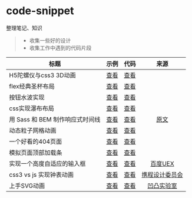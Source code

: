 # code-snippet

整理笔记、知识

> * 收集一些好的设计
> * 收集工作中遇到的代码片段

| 标题        | 示例   |  代码  | 来源 |
| --------   | -----:  | :----:  | :----:  |
| H5陀螺仪与css3 3D动画 | [查看](https://arguiwu.github.io/code-snippet/rolling-dice.html)     | [查看](./docs/rolling-dice.html)   | |
| flex经典圣杯布局 | [查看](https://arguiwu.github.io/code-snippet/holygrail.html)     | [查看](./docs/holygrail.html)   | |
| 按钮水波实现 | [查看](https://arguiwu.github.io/code-snippet/waves-btn.html)     | [查看](./docs/waves-btn.html)   | |
| css实现瀑布布局 | [查看](https://arguiwu.github.io/code-snippet/m-layout.html)     | [查看](./docs/m-layout.html)   | |
| 用 Sass 和 BEM 制作响应式时间线 | [查看](https://arguiwu.github.io/code-snippet/timeline)     | [查看](./docs/timeline)   | [原文](https://assortment.io/posts/building-responsive-timelines-in-css-sass-bem) |
| 动态粒子网格动画        | [查看](https://arguiwu.github.io/code-snippet/DPMA.html)     | [查看](./docs/DPMA.html)   |  |
| 一个好看的404页面        | [查看](https://arguiwu.github.io/code-snippet/my-404.html)     | [查看](./docs/my-404.html)   |  |
| 模拟页面顶部加载条        | [查看](https://arguiwu.github.io/code-snippet/progress-bar.html)     | [查看](./docs/progress-bar.html)   |  |
| 实现一个高度自适应的输入框        | [查看](https://arguiwu.github.io/code-snippet/autosize.html)     | [查看](./docs/autosize.html)   | [百度UEX](http://eux.baidu.com/blog/2017/08/%E5%AE%9E%E7%8E%B0%E4%B8%80%E4%B8%AA%E9%AB%98%E5%BA%A6%E8%87%AA%E9%80%82%E5%BA%94%E7%9A%84%E8%BE%93%E5%85%A5%E6%A1%86) |
| css3 vs js 实现钟表动画        | [查看](https://arguiwu.github.io/code-snippet/clock.html)     | [查看](./docs/clock.html)   | [携程设计委员会](http://ued.ctrip.com/blog/5459.html) |
| 上手SVG动画        | [查看](https://arguiwu.github.io/code-snippet/svg-demo.html)     | [查看](./docs/svg-demo.html)   | [凹凸实验室](https://aotu.io/notes/2017/05/04/example-for-svg-animation/) |